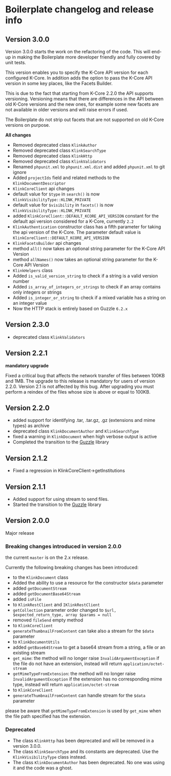 # Boilerplate changelog and release info

## Version 3.0.0

Version 3.0.0 starts the work on the refactoring of the code. This will end-up in making
the Boilerplate more developer friendly and fully covered by unit tests.

This version enables you to specify the K-Core API version for each configured K-Core. 
In addition adds the option to pass the K-Core API version in some key places, like the 
Facets Builder. 

This is due to the fact that starting from K-Core 2.2.0 the API supports versioning. Versioning 
means that there are differences in the API between old K-Core versions and the new ones, for 
example some new facets are not available in older versions and will raise errors if used.

The Boilerplate do not strip out facets that are not supported on old K-Core versions on purpose. 

**All changes**

- Removed deprecated class `KlinkAuthor`
- Removed deprecated class `KlinkSearchType`
- Removed deprecated class `KlinkHttp`
- Removed deprecated class `KlinkValidators`
- Renamed `phpunit.xml` to `phpunit.xml.dist` and added `phpunit.xml` to git ignore  
- Added `projectIds` field and related methods to the `KlinkDocumentDescriptor`
- `KlinkCoreClient` api changes
 - default value for `$type` in `search()` is now `KlinkVisibilityType::KLINK_PRIVATE`
 - default value for `$visibility` in `facets()` is now `KlinkVisibilityType::KLINK_PRIVATE`
 - added `KlinkCoreClient::DEFAULT_KCORE_API_VERSION` constant for the default api version considered 
   for a K-Core, currently `2.2`
- `KlinkAuthentication` constructor class has a fifth parameter for taking the api version of the K-Core.
  The parameter default value is `KlinkCoreClient::DEFAULT_KCORE_API_VERSION` 
- `KlinkFacetsBuilder` api changes
 - method `all()` now takes an optional string parameter for the K-Core API Version
 - method `allNames()` now takes an optional string parameter for the K-Core API Version
- `KlinkHelpers` class 
 - Added `is_valid_version_string` to check if a string is a valid version number
 - Added `is_array_of_integers_or_strings` to check if an array contains only integers or strings
 - Added `is_integer_or_string` to check if a mixed variable has a string on an integer value
- Now the HTTP stack is entirely based on Guzzle `6.2.x`


## Version 2.3.0

- deprecated class `KlinkValidators`


## Version 2.2.1

**mandatory upgrade**

Fixed a critical bug that affects the network transfer of files between 100KB and 1MB. 
The upgrade to this release is mandatory for users of version 2.2.0. 
Version 2.1 is not affected by this bug. 
After upgrading you must perform a reindex of the files whose size is above or equal to 100KB.

## Version 2.2.0

- added support for identifying .tar, .tar.gz, .gz (extensions and mime types) as archive 
- deprecated class `KlinkDocumentAuthor` and `KlinkSearchType` 
- fixed a warning in `KlinkDocument` when high verbose output is active
- Completed the transition to the [Guzzle](http://docs.guzzlephp.org/en/latest/) library  

## Version 2.1.2

- Fixed a regression in KlinkCoreClient->getInstitutions

## Version 2.1.1

- Added support for using stream to send files.
- Started the transition to the [Guzzle](http://docs.guzzlephp.org/en/latest/) library 

## Version 2.0.0

Major release

### Breaking changes introduced in version 2.0.0

the current `master` is on the 2.x release.

Currently the following breaking changes has been introduced:

- to the `KlinkDocument` class
 - Added the ability to use a resource for the constructor `$data` parameter
 - added `getDocumentStream` 
 - added `getDocumentBase64Stream` 
 - added `isFile` 
- to `KlinkRestClient` and `IKlinkRestClient`
 - `getCollection` parameter order changed to `$url, $expected_return_type, array $params = null`
 - removed `fileSend` empty method
- to `KlinkCoreClient`
 - `generateThumbnailFromContent` can take also a stream for the `$data` parameter
- to `KlinkDocumentUtils`
 - added `getBase64Stream` to get a base64 stream from a string, a file or an existing stream
 - `get_mime`: the method will no longer raise `InvalidArgumentException` if the file do not have an extension, instead will return `application/octet-stream`
 - `getMimeTypeFromExtension`:  the method will no longer raise `InvalidArgumentException` if the extension has no corresponding mime type, instead will return `application/octet-stream`
- to `KlinkCoreClient`
 - `generateThumbnailFromContent` can handle stream for the `$data` parameter

please be aware that `getMimeTypeFromExtension` is used by `get_mime` when the file path specified has the extension. 

### Deprecated

- The class `KlinkHttp` has been deprecated and will be removed in a version 3.0.0.
- The class `KlinkSearchType` and its constants are deprecated. Use the `KlinkVisibilityType` class instead.
- The class `KlinkDocumentAuthor` has been deprecated. No one was using it and the code was a ghost.
